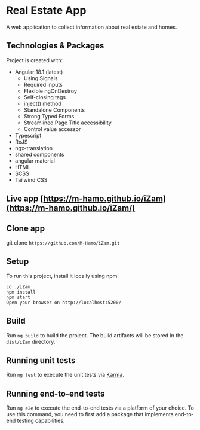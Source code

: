 # Real Estate App

A web application to collect information about real estate and homes.

## Technologies & Packages

Project is created with:

- Angular 18.1 (latest)
  - Using Signals
  - Required inputs
  - Flexible ngOnDestroy
  - Self-closing tags
  - inject() method
  - Standalone Components
  - Strong Typed Forms
  - Streamlined Page Title accessibility
  - Control value accessor
- Typescript
- RxJS
- ngx-translation
- shared components
- angular material
- HTML
- SCSS
- Tailwind CSS

## Live app [https://m-hamo.github.io/iZam](https://m-hamo.github.io/iZam/)

## Clone app

git clone `https://github.com/M-Hamo/iZam.git`

## Setup

To run this project, install it locally using npm:

```pwsh
cd ./iZam
npm install
npm start
Open your browser on http://localhost:5200/
```

## Build

Run `ng build` to build the project. The build artifacts will be stored in the `dist/iZam` directory.

## Running unit tests

Run `ng test` to execute the unit tests via [Karma](https://karma-runner.github.io).

## Running end-to-end tests

Run `ng e2e` to execute the end-to-end tests via a platform of your choice. To use this command, you need to first add a package that implements end-to-end testing capabilities.
